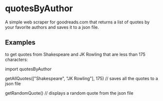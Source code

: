 # quotesByAuthor
A simple web scraper for goodreads.com that returns a list of quotes by your favorite authors and saves it to a json file.

## Examples
to get quotes from Shakespeare and JK Rowling that are less than 175 characters:

import quotesByAuthor

getAllQuotes(["Shakespeare", "JK Rowling"], 175) // saves all the quotes to a json file

getRandomQuote() // displays a random quote from the json file
